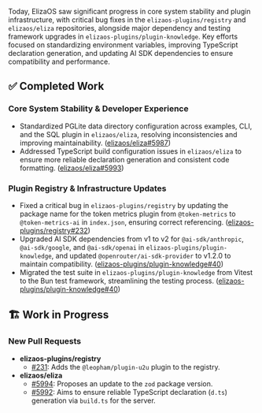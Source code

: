 Today, ElizaOS saw significant progress in core system stability and plugin infrastructure, with critical bug fixes in the `elizaos-plugins/registry` and `elizaos/eliza` repositories, alongside major dependency and testing framework upgrades in `elizaos-plugins/plugin-knowledge`. Key efforts focused on standardizing environment variables, improving TypeScript declaration generation, and updating AI SDK dependencies to ensure compatibility and performance.

## ✅ Completed Work

### Core System Stability & Developer Experience
*   Standardized PGLite data directory configuration across examples, CLI, and the SQL plugin in `elizaos/eliza`, resolving inconsistencies and improving maintainability. ([elizaos/eliza#5987](https://github.com/elizaos/eliza/pull/5987))
*   Addressed TypeScript build configuration issues in `elizaos/eliza` to ensure more reliable declaration generation and consistent code formatting. ([elizaos/eliza#5993](https://github.com/elizaos/eliza/pull/5993))

### Plugin Registry & Infrastructure Updates
*   Fixed a critical bug in `elizaos-plugins/registry` by updating the package name for the token metrics plugin from `@token-metrics` to `@token-metrics-ai` in `index.json`, ensuring correct referencing. ([elizaos-plugins/registry#232](https://github.com/elizaos-plugins/registry/pull/232))
*   Upgraded AI SDK dependencies from v1 to v2 for `@ai-sdk/anthropic`, `@ai-sdk/google`, and `@ai-sdk/openai` in `elizaos-plugins/plugin-knowledge`, and updated `@openrouter/ai-sdk-provider` to v1.2.0 to maintain compatibility. ([elizaos-plugins/plugin-knowledge#40](https://github.com/elizaos-plugins/plugin-knowledge/pull/40))
*   Migrated the test suite in `elizaos-plugins/plugin-knowledge` from Vitest to the Bun test framework, streamlining the testing process. ([elizaos-plugins/plugin-knowledge#40](https://github.com/elizaos-plugins/plugin-knowledge/pull/40))

## 🏗️ Work in Progress

### New Pull Requests
*   **elizaos-plugins/registry**
    *   [#231](https://github.com/elizaos-plugins/registry/pull/231): Adds the `@leopham/plugin-u2u` plugin to the registry.
*   **elizaos/eliza**
    *   [#5994](https://github.com/elizaos/eliza/pull/5994): Proposes an update to the `zod` package version.
    *   [#5992](https://github.com/elizaos/eliza/pull/5992): Aims to ensure reliable TypeScript declaration (`d.ts`) generation via `build.ts` for the server.